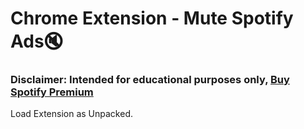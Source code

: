 # Chrome Extension - Mute Spotify Ads🔇

### Disclaimer: Intended for educational purposes only, [Buy Spotify Premium](https://www.spotify.com/in/premium/)


Load Extension as Unpacked.
